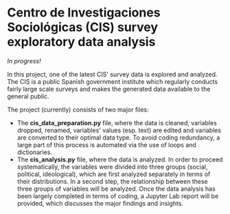 # Centro de Investigaciones Sociológicas (CIS) survey exploratory data analysis

*In progress!*

In this project, one of the latest CIS' survey data is explored and analyzed. The CIS is a public Spanish government institute which regularly conducts fairly large scale surveys and makes the generated data available to the general public. 

The project (currently) consists of two major files:
- The **cis_data_preparation.py** file, where the data is cleaned, variables dropped, renamed, variables' values (esp. text) are edited and variables are converted to their optimal data type. To avoid coding redundancy, a large part of this process is automated via the use of loops and dictionaries. 
- The **cis_analysis.py** file, where the data is analyzed. In order to proceed systematically, the variables were divided into three groups (social, political, ideological), which are first analyzed separately in terms of their distributions. In a second step, the relationship between these three groups of variables will be analyzed. 
Once the data analysis has been largely completed in terms of coding, a Jupyter Lab report will be provided, which discusses the major findings and insights.

